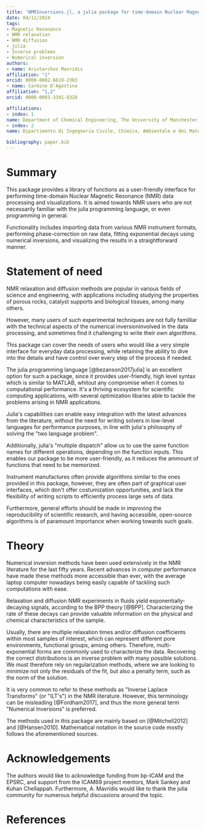 ```yaml
---
title: 'NMRInversions.jl, a julia package for time-domain Nuclear Magnetic Resonance.'
date: 04/11/2024 
tags:
- Magnetic Resonance
- NMR relaxation
- NMR diffusion
- julia
- Inverse problems
- Numerical inversion
authors:
- name: Aristarchos Mavridis
affiliation: "1"
orcid: 0000-0002-6619-2303
- name: Carmine D'Agostino
affiliation: "1,2"
orcid: 0000-0003-3391-8320

affiliations:
- index: 1
name: Department of Chemical Engineering, The University of Manchester, Oxford Road, Manchester, UK
- index: 2
name: Dipartimento di Ingegneria Civile, Chimica, Ambientale e dei Materiali (DICAM), Alma Mater Studiorum – Università di Bologna, Via Terracini, 28, 40131 Bologna, Italy

bibliography: paper.bib
---
```


# Summary

This package provides a library of functions as a user-friendly interface 
for performing time-domain Nuclear Magnetic Resonance (NMR) data processing and visualizations.
It is aimed towards NMR users who are not necessarily familiar with the julia programming language,
or even programming in general.

Functionality includes importing data from various NMR instrument formats,
performing phase-correction on raw data, fitting exponential decays using numerical inversions, 
and visualizing the results in a straightforward manner.

# Statement of need

NMR relaxation and diffusion methods are popular in various fields of science 
and engineering, with applications including studying the properties of 
porous rocks, catalyst supports and biological tissues, among many others.

However, many users of such experimental techniques are not fully familliar with
the technical aspects of the numerical inversioninvolved in the data processing, 
and sometimes find it challenging to write their own algorithms.

This package can cover the needs of users who would like a very simple interface for everyday data processing, 
while retaining the ability to dive into the details and have control over every step of the process
if needed.

The julia programming language [@bezanson2017julia] is an excellent option for such a package, since it 
provides user-friendly, high level syntax which is similar to MATLAB, whitout any 
compromise when it comes to computational performance. 
It's a thriving ecosystem for scientific computing applications, 
with several optimization libaries able to tackle the problems arising in NMR applications. 

Julia's capabilities can enable easy integration with the latest advances from the literature, 
without the need for writing solvers in low-level languages for performance purposes, 
in line with julia's philosophy of solving the "two language problem".

Additionally, julia's "multiple dispatch" 
allow us to use the same function names for different 
operations, depending on the function inputs.
This enables our package to be more user-friendly, as it 
reduces the ammount of functions that need to be memorized.

Instrument manufactures often provide algorithms similar to the ones provided in this package, however, 
they are often part of graphical user interfaces, which don't offer costumization opportunities, 
and lack the flexibility of writing scripts to efficiently process large sets of data. 

Furthermore, general efforts should be made in improving the reproducibility of scientific research, 
and having accessible, open-source algorithms is of paramount importance when working towards such goals.


# Theory

Numerical inversion methods have been used extensively in the NMR literature for the last fifty years.
Recent advances in computer performance have made these methods more accessible than ever, 
with the average laptop computer nowadays being easily capable of tackling such computations with ease.

Relaxation and diffusion NMR experiments in fluids yield exponentially-decaying signals, 
according to the BPP theory [@BPP].
Characterizing the rate of these decays can provide valuable information on the physical and 
chemical characteristics of the sample.

Usually, there are multiple relaxation times and/or diffusion coefficients within most samples of interest, 
which can represent different pore environments, functional groups, among others. 
Therefore, multi-exponential forms are commonly used to characterize the data.
Recovering the correct distributions is an inverse problem with many possible solutions.
We must therefore rely on regularization methods, where we are looking to minimize
not only the residuals of the fit, but also a penalty term, such as the norm of the solution.

It is very common to refer to these methods as "Inverse Laplace Transforms" (or "ILT's")
in the NMR literature. However, this terminology can be misleading [@Fordham2017],
and thus the more general term "Numerical Inversions" is preferred.

The methods used in this package are mainly based on [@Mitchell2012] and [@Hansen2010]. 
Mathematical notation in the source code mostly follows the aforementioned sources. 

# Acknowledgements
The authors would like to acknowledge funding from bp-ICAM and the EPSRC, 
and support from the ICAM69 project mentors, Mark Sankey and Kuhan Chellappah. 
Furthermore, A. Mavridis would like to thank the julia community for numerous 
helpful discussions around the topic.

# References
